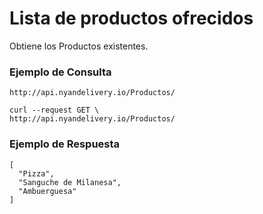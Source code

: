 # Lista de productos ofrecidos
Obtiene los Productos existentes.

### Ejemplo de Consulta
```
http://api.nyandelivery.io/Productos/
```

```
curl --request GET \
http://api.nyandelivery.io/Productos/
```

### Ejemplo de Respuesta

```
[
  "Pizza",
  "Sanguche de Milanesa",
  "Ambuerguesa"
]
```